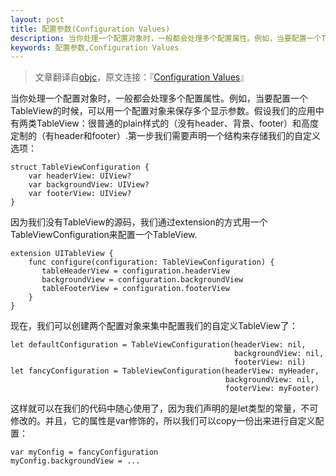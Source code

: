 ```yaml
---
layout: post
title: 配置参数(Configuration Values)
description: 当你处理一个配置对象时，一般都会处理多个配置属性。例如，当要配置一个TableView的时候，可以用一个配置对象来保存多个显示参数。假设我们的应用中有两类TableView：很普通的plain样式的（没有header、背景、footer）和高度定制的（有header和footer）.第一步我们需要声明一个结构来存储我们的自定义选项...
keywords: 配置参数,Configuration Values
---
```


>文章翻译自[objc](http://www.objc.io)，原文连接：『[Configuration Values](http://www.objc.io/snippets/20.html)』

当你处理一个配置对象时，一般都会处理多个配置属性。例如，当要配置一个TableView的时候，可以用一个配置对象来保存多个显示参数。假设我们的应用中有两类TableView：很普通的plain样式的（没有header、背景、footer）和高度定制的（有header和footer）.第一步我们需要声明一个结构来存储我们的自定义选项：

	struct TableViewConfiguration {
	    var headerView: UIView?
	    var backgroundView: UIView?
	    var footerView: UIView?
	}

因为我们没有TableView的源码，我们通过extension的方式用一个TableViewConfiguration来配置一个TableView.

	extension UITableView {
	    func configure(configuration: TableViewConfiguration) {
	       tableHeaderView = configuration.headerView
	       backgroundView = configuration.backgroundView
	       tableFooterView = configuration.footerView
	    }
	}

现在，我们可以创建两个配置对象来集中配置我们的自定义TableView了：

	let defaultConfiguration = TableViewConfiguration(headerView: nil, 
	                                                  backgroundView: nil,
	                                                  footerView: nil)
	let fancyConfiguration = TableViewConfiguration(headerView: myHeader, 
	                                                backgroundView: nil,
	                                                footerView: myFooter)
	                                                
这样就可以在我们的代码中随心使用了，因为我们声明的是let类型的常量，不可修改的。并且，它的属性是var修饰的，所以我们可以copy一份出来进行自定义配置：

	var myConfig = fancyConfiguration
	myConfig.backgroundView = ...